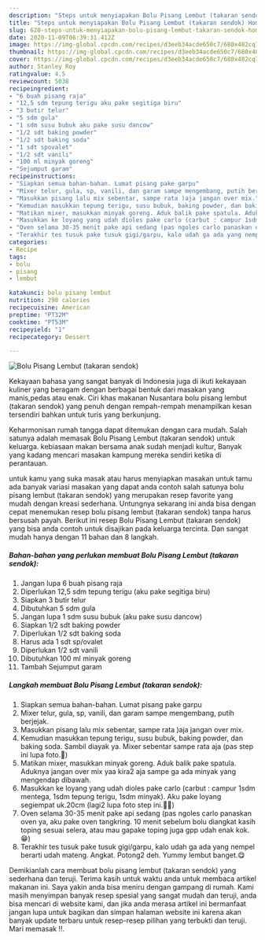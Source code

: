 ```yaml
---
description: "Steps untuk menyiapakan Bolu Pisang Lembut (takaran sendok) Homemade"
title: "Steps untuk menyiapakan Bolu Pisang Lembut (takaran sendok) Homemade"
slug: 628-steps-untuk-menyiapakan-bolu-pisang-lembut-takaran-sendok-homemade
date: 2020-11-09T06:39:31.412Z
image: https://img-global.cpcdn.com/recipes/d3eeb34acde650c7/680x482cq70/bolu-pisang-lembut-takaran-sendok-foto-resep-utama.jpg
thumbnail: https://img-global.cpcdn.com/recipes/d3eeb34acde650c7/680x482cq70/bolu-pisang-lembut-takaran-sendok-foto-resep-utama.jpg
cover: https://img-global.cpcdn.com/recipes/d3eeb34acde650c7/680x482cq70/bolu-pisang-lembut-takaran-sendok-foto-resep-utama.jpg
author: Stanley Roy
ratingvalue: 4.5
reviewcount: 5038
recipeingredient:
- "6 buah pisang raja"
- "12,5 sdm tepung terigu aku pake segitiga biru"
- "3 butir telur"
- "5 sdm gula"
- "1 sdm susu bubuk aku pake susu dancow"
- "1/2 sdt baking powder"
- "1/2 sdt baking soda"
- "1 sdt spovalet"
- "1/2 sdt vanili"
- "100 ml minyak goreng"
- "Sejumput garam"
recipeinstructions:
- "Siapkan semua bahan-bahan. Lumat pisang pake garpu"
- "Mixer telur, gula, sp, vanili, dan garam sampe mengembang, putih berjejak."
- "Masukkan pisang lalu mix sebentar, sampe rata )aja jangan over mix."
- "Kemudian masukkan tepung terigu, susu bubuk, baking powder, dan baking soda. Sambil diayak ya. Mixer sebentar sampe rata aja (pas step ini lupa foto.🙏)"
- "Matikan mixer, masukkan minyak goreng. Aduk balik pake spatula. Aduknya jangan over mix yaa kira2 aja sampe ga ada minyak yang mengendap dibawah."
- "Masukkan ke loyang yang udah dioles pake carlo (carbut : campur 1sdm mentega, 1sdm tepung terigu, 1sdm minyak). Aku pake loyang segiempat uk.20cm (lagi2 lupa foto step ini.🤦‍♀)"
- "Oven selama 30-35 menit pake api sedang (pas ngoles carlo panaskan oven ya, aku pake oven tangkring. 10 menit sebelum bolu diangkat kasih toping sesuai selera, atau mau gapake toping juga gpp udah enak kok.😁)"
- "Terakhir tes tusuk pake tusuk gigi/garpu, kalo udah ga ada yang nempel berarti udah mateng. Angkat. Potong2 deh. Yummy lembut banget.😋"
categories:
- Recipe
tags:
- bolu
- pisang
- lembut

katakunci: bolu pisang lembut 
nutrition: 298 calories
recipecuisine: American
preptime: "PT32M"
cooktime: "PT53M"
recipeyield: "1"
recipecategory: Dessert

---
```



![Bolu Pisang Lembut (takaran sendok)](https://img-global.cpcdn.com/recipes/d3eeb34acde650c7/680x482cq70/bolu-pisang-lembut-takaran-sendok-foto-resep-utama.jpg)

Kekayaan bahasa yang sangat banyak di Indonesia juga di ikuti kekayaan kuliner yang beragam dengan berbagai bentuk dari masakan yang manis,pedas atau enak. Ciri khas makanan Nusantara bolu pisang lembut (takaran sendok) yang penuh dengan rempah-rempah menampilkan kesan tersendiri bahkan untuk turis yang berkunjung.




Keharmonisan rumah tangga dapat ditemukan dengan cara mudah. Salah satunya adalah memasak Bolu Pisang Lembut (takaran sendok) untuk keluarga. kebiasaan makan bersama anak sudah menjadi kultur, Banyak yang kadang mencari masakan kampung mereka sendiri ketika di perantauan.

untuk kamu yang suka masak atau harus menyiapkan masakan untuk tamu ada banyak variasi masakan yang dapat anda contoh salah satunya bolu pisang lembut (takaran sendok) yang merupakan resep favorite yang mudah dengan kreasi sederhana. Untungnya sekarang ini anda bisa dengan cepat menemukan resep bolu pisang lembut (takaran sendok) tanpa harus bersusah payah.
Berikut ini resep Bolu Pisang Lembut (takaran sendok) yang bisa anda contoh untuk disajikan pada keluarga tercinta. Dan sangat mudah hanya dengan 11 bahan dan 8 langkah.


<!--inarticleads1-->

##### Bahan-bahan yang perlukan membuat Bolu Pisang Lembut (takaran sendok):

1. Jangan lupa 6 buah pisang raja
1. Diperlukan 12,5 sdm tepung terigu (aku pake segitiga biru)
1. Siapkan 3 butir telur
1. Dibutuhkan 5 sdm gula
1. Jangan lupa 1 sdm susu bubuk (aku pake susu dancow)
1. Siapkan 1/2 sdt baking powder
1. Diperlukan 1/2 sdt baking soda
1. Harus ada 1 sdt sp/ovalet
1. Diperlukan 1/2 sdt vanili
1. Dibutuhkan 100 ml minyak goreng
1. Tambah Sejumput garam




<!--inarticleads2-->

##### Langkah membuat  Bolu Pisang Lembut (takaran sendok):

1. Siapkan semua bahan-bahan. Lumat pisang pake garpu
1. Mixer telur, gula, sp, vanili, dan garam sampe mengembang, putih berjejak.
1. Masukkan pisang lalu mix sebentar, sampe rata )aja jangan over mix.
1. Kemudian masukkan tepung terigu, susu bubuk, baking powder, dan baking soda. Sambil diayak ya. Mixer sebentar sampe rata aja (pas step ini lupa foto.🙏)
1. Matikan mixer, masukkan minyak goreng. Aduk balik pake spatula. Aduknya jangan over mix yaa kira2 aja sampe ga ada minyak yang mengendap dibawah.
1. Masukkan ke loyang yang udah dioles pake carlo (carbut : campur 1sdm mentega, 1sdm tepung terigu, 1sdm minyak). Aku pake loyang segiempat uk.20cm (lagi2 lupa foto step ini.🤦‍♀)
1. Oven selama 30-35 menit pake api sedang (pas ngoles carlo panaskan oven ya, aku pake oven tangkring. 10 menit sebelum bolu diangkat kasih toping sesuai selera, atau mau gapake toping juga gpp udah enak kok.😁)
1. Terakhir tes tusuk pake tusuk gigi/garpu, kalo udah ga ada yang nempel berarti udah mateng. Angkat. Potong2 deh. Yummy lembut banget.😋




Demikianlah cara membuat bolu pisang lembut (takaran sendok) yang sederhana dan teruji. Terima kasih untuk waktu anda untuk membaca artikel makanan ini. Saya yakin anda bisa meniru dengan gampang di rumah. Kami masih menyimpan banyak resep spesial yang sangat mudah dan teruji, anda bisa mencari di website kami, dan jika anda merasa artikel ini bermanfaat jangan lupa untuk bagikan dan simpan halaman website ini karena akan banyak update terbaru untuk resep-resep pilihan yang terbukti dan teruji. Mari memasak !!. 
